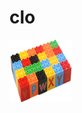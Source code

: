 # clo


<img src="logo.png" width=100 height=100 />
<!-- 创建 ~/.clo

```
clo init
clo link
clo push
clo pull some_tpl
```


```
clo init some_tpl

clo init some_tpl user a:string b:integer
``` -->

- process.env.CLO_HOME

## Features

- write by nodejs
- handlebars.js for template
- support multi files

## Install

```
npm install -g clo
```

## Usages

```
git clone git@github.com:clojs/TBNetworking.git ~/.clo/TBNetworking
clo TBNetworking Login
```